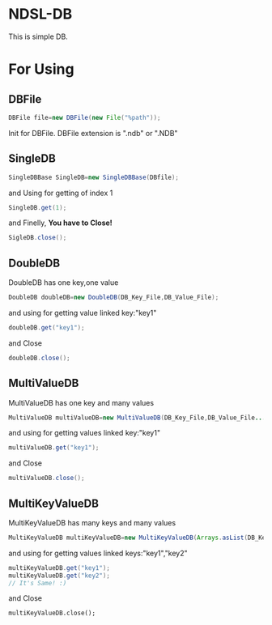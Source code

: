# NDSL-DB
This is simple DB.

# For Using
## DBFile
```Java
DBFile file=new DBFile(new File("%path"));
```
Init for DBFile.
DBFile extension is ".ndb" or ".NDB"

## SingleDB
```Java
SingleDBBase SingleDB=new SingleDBBase(DBfile);
```

and Using for getting of index 1

```Java
SingleDB.get(1);
```

and Finelly,
**You have to Close!**
```Java
SigleDB.close();
```

## DoubleDB
DoubleDB has one key,one value
```Java
DoubleDB doubleDB=new DoubleDB(DB_Key_File,DB_Value_File);
```

and using for getting value linked key:"key1"

```Java
doubleDB.get("key1");
```

and Close
```Java
doubleDB.close();
```
## MultiValueDB
MultiValueDB has one key and many values
```Java
MultiValueDB multiValueDB=new MultiValueDB(DB_Key_File,DB_Value_File...);
```

and using for getting values linked key:"key1"
```Java
multiValueDB.get("key1");
```

and Close
```Java
multiValueDB.close();
```
## MultiKeyValueDB
MultiKeyValueDB has many keys and many values
```Java
MultiKeyValueDB multiKeyValueDB=new MultiKeyValueDB(Arrays.asList(DB_Key_File...),Arrays.asList(DB_Value_File...));
```

and using for getting values linked keys:"key1","key2"
```Java
multiKeyValueDB.get("key1");
multiKeyValueDB.get("key2");
// It's Same! :)
```

and Close
```
multiKeyValueDB.close();
```
